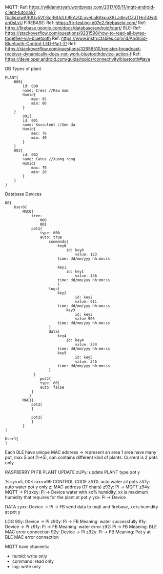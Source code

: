 MQTT:
Ref: https://wildanmsyah.wordpress.com/2017/05/11/mqtt-android-client-tutorial/?fbclid=IwAR0Uv5VfrScR6UdLh8EAzQLoveLaBAkpuX8LJdIevCZJTHqT4Fp0an0sLvU
FIREBASE:
Ref: https://fir-testing-e07e2.firebaseio.com/
Ref: https://firebase.google.com/docs/database/android/start/
BLE:
Ref: https://stackoverflow.com/questions/9231598/how-to-read-all-bytes-together-via-bluetooth
Ref: https://www.instructables.com/id/Android-Bluetooth-Control-LED-Part-2/
Ref: https://stackoverflow.com/questions/32656510/register-broadcast-receiver-dynamically-does-not-work-bluetoothdevice-action-f
Ref: https://developer.android.com/guide/topics/connectivity/bluetooth#java

DB Types of plant

	PLANT{
		000{
			id: 000
			name: Cress	//Rau mam
			Humid{
				max: 95
				min: 80
			}
		}
			001{
			id: 001
			name: Succulent	//Sen da
			Humid{
				max: 70
				min: 40
			}
		}
		002{
			id: 002
			name: Catus //Xuong rong
			Humid{
				max: 70
				min: 20
			}
		}		
	}

Database Devices

	DB{
		User0{
			MAC0{
				tree: 
					000
					001
				pot1{
					type: 000
					auto: true
       					commands{
          					key0
	        	  				id: key0
        					      	value: 123
							time: dd/mm/yyy hh:mm:ss
		
       	  					key1
         						id: key1
              						value: 456
							time: dd/mm/yyy hh:mm:ss
				        	}
			        	logs{
		        		  	key2
				              		id: key2
					              	value: 911
							time: dd/mm/yyy hh:mm:ss
						        key3
       					      		id: key3
				             	 	value 905
							time: dd/mm/yyy hh:mm:ss
			        	}
			        	data{
					        key4
			              		id: key4
				              		value: 234
							time: dd/mm/yyy hh:mm:ss
				          	key5
				              		id: key5
				              		value: 345
							time: dd/mm/yyy hh:mm:ss
			        	}
				 }
					pot2{
					type: 001
					auto: false
				}
			   }
 			MAC1{
				pot2{
				}

				pot3{
				}
			}
	}

	User1{
	}

Each BLE have unique MAC address -> represent an area
1 area have many pot, max 5 pot (1->5), can contains different kind of plants.
Current is 2 pots only.

RASPBERRY PI
FB PLANT UPDATE
zUPy: update PLANT type pot y

1<=y<=5, 00<=xx<=99
CONTROL CODE
zAT0: auto water all pots
zATy: auto water pot y only
z: MAC address (17 chars)
z93y: Pi -> MQTT
z94y: MQTT -> Pi
zxxy: Pi -> Device
water with xx% humidity, xx is maximum humidity that requires for the plant
at pot y
yxx: Pi -> Device

DATA
zyxx: Device -> Pi -> FB
send data to mqtt and firebase, xx is humidity at pot y

LOG
90y: Device -> Pi
z90y: Pi -> FB
Meaning: water successfully
91y: Device -> Pi
z91y: Pi -> FB
Meaning: water error
z92: Pi -> FB
Meaning: BLE MAC error connection
92y: Device -> Pi
z92y: Pi -> FB
Meaning: Pot y at BLE MAC error connection

MQTT have channels:
- humid: write only
- command: read only
- log: write only
